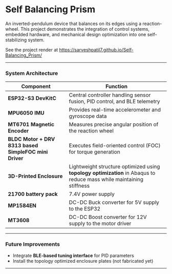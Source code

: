 # Self Balancing Prism

An inverted-pendulum device that balances on its edges using a reaction-wheel. This project demonstrates the integration of control systems, embedded hardware, and mechanical design optimization into one self-stabilizing system.

See the project render at https://sarveshpatil7.github.io/Self-Balancing_Prism/

---

### System Architecture

| Component | Function |
|------------|-----------|
| **ESP32-S3 DevKitC** | Central controller handling sensor fusion, PID control, and BLE telemetry |
| **MPU6050 IMU** | Provides real-time accelerometer and gyroscope data |
| **MT6701 Magnetic Encoder** | Measures precise angular position of the reaction wheel |
| **BLDC Motor + DRV 8313 based SimpleFOC mini Driver** | Executes field-oriented control (FOC) for torque generation |
| **3D-Printed Enclosure** | Lightweight structure optimized using **topology optimization** in Abaqus to reduce mass while maintaining stiffness |
| **21700 battery pack** | 7.4V power supply |
| **MP1584EN** | DC-DC Buck converter for 5V supply to the ESP32 |
| **MT3608** | DC-DC Boost converter for 12V supply to the motor driver |

---

### Future Improvements
- Integrate **BLE-based tuning interface** for PID parameters   
- Install the topology optimized enclosure plates (not fabricated yet)
  
---

